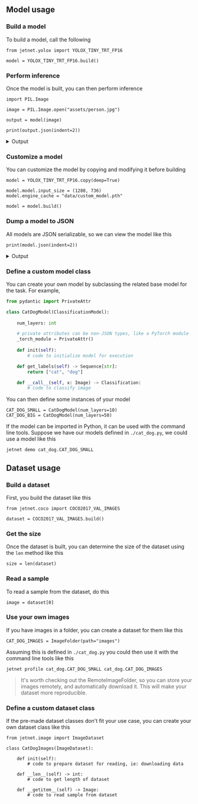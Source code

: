 ## Model usage

### Build a model

To build a model, call the following

```python3
from jetnet.yolox import YOLOX_TINY_TRT_FP16

model = YOLOX_TINY_TRT_FP16.build()
```

### Perform inference

Once the model is built, you can then perform inference 

```python3
import PIL.Image

image = PIL.Image.open("assets/person.jpg")

output = model(image)

print(output.json(indent=2))
```

<details>
    <summary>Output</summary>

```json
{
"detections": [
    {
    "boundary": {
        "points": [
        {
            "x": 312,
            "y": 262
        },
        {
            "x": 667,
            "y": 262
        },
        {
            "x": 667,
            "y": 1304
        },
        {
            "x": 312,
            "y": 1304
        }
        ]
    },
    "classification": {
        "index": 0,
        "label": "person",
        "score": 0.9122651219367981
    }
    }
]
}
```
</details>

### Customize a model

You can customize the model by copying and modifying it before building

```python3
model = YOLOX_TINY_TRT_FP16.copy(deep=True)

model.model.input_size = (1280, 736)
model.engine_cache = "data/custom_model.pth"

model = model.build()
```

### Dump a model to JSON

All models are JSON serializable, so we can view the model like this

```python3
print(model.json(indent=2))
```

<details>
<summary>Output</summary>

```json
{
  "model": {
    "exp": "yolox_tiny",
    "input_size": [
      1280,
      736
    ],
    "labels": [
      "person",
      "bicycle",
      "car",
      "motorcycle",
      "airplane",
      "bus",
      "train",
      "truck",
      "boat",
      "traffic light",
      "fire hydrant",
      "stop sign",
      "parking meter",
      "bench",
      "bird",
      "cat",
      "dog",
      "horse",
      "sheep",
      "cow",
      "elephant",
      "bear",
      "zebra",
      "giraffe",
      "backpack",
      "umbrella",
      "handbag",
      "tie",
      "suitcase",
      "frisbee",
      "skis",
      "snowboard",
      "sports ball",
      "kite",
      "baseball bat",
      "baseball glove",
      "skateboard",
      "surfboard",
      "tennis racket",
      "bottle",
      "wine glass",
      "cup",
      "fork",
      "knife",
      "spoon",
      "bowl",
      "banana",
      "apple",
      "sandwich",
      "orange",
      "broccoli",
      "carrot",
      "hot dog",
      "pizza",
      "donut",
      "cake",
      "chair",
      "couch",
      "potted plant",
      "bed",
      "dining table",
      "toilet",
      "tv",
      "laptop",
      "mouse",
      "remote",
      "keyboard",
      "cell phone",
      "microwave",
      "oven",
      "toaster",
      "sink",
      "refrigerator",
      "book",
      "clock",
      "vase",
      "scissors",
      "teddy bear",
      "hair drier",
      "toothbrush"
    ],
    "conf_thresh": 0.3,
    "nms_thresh": 0.3,
    "device": "cuda",
    "weights_path": "data/yolox/yolox_tiny.pth",
    "weights_url": "https://github.com/Megvii-BaseDetection/YOLOX/releases/download/0.1.1rc0/yolox_tiny.pth"
  },
  "int8_mode": false,
  "fp16_mode": true,
  "max_workspace_size": 33554432,
  "engine_cache": "data/custom_model.pth",
  "int8_calib_dataset": {
    "image_folder": {
      "path": "data/coco/val2017",
      "recursive": false
    },
    "zip_url": "http://images.cocodataset.org/zips/val2017.zip",
    "zip_folder": "val2017",
    "zip_file": "data/coco/val2017.zip"
  },
  "int8_calib_cache": "data/yolox/yolox_tiny_calib",
  "int8_num_calib": 512,
  "int8_calib_algorithm": "entropy_2"
}
```

</details>

### Define a custom model class

You can create your own model by subclassing the related base model for the task. For example,

```python
from pydantic import PrivateAttr

class CatDogModel(ClassificationModel):
    
    num_layers: int

    # private attributes can be non-JSON types, like a PyTorch module
    _torch_module = PrivateAttr()
    
    def init(self):
        # code to initialize model for execution

    def get_labels(self) -> Sequence[str]:
        return ["cat", "dog"]

    def __call__(self, x: Image) -> Classification:
        # code to classify image
```

You can then define some instances of your model

```python3
CAT_DOG_SMALL = CatDogModel(num_layers=10)
CAT_DOG_BIG = CatDogModel(num_layers=50)
```

If the model can be imported in Python, it can be used
with the command line tools.  Suppose we have our models defined in ``./cat_dog.py``,
we could use a model like this

```python3
jetnet demo cat_dog.CAT_DOG_SMALL
```

## Dataset usage

### Build a dataset

First, you build the dataset like this

```python3
from jetnet.coco import COCO2017_VAL_IMAGES

dataset = COCO2017_VAL_IMAGES.build()
```

### Get the size

Once the dataset is built, you can determine the size
of the dataset using the ``len`` method like this

```python3
size = len(dataset)
```

### Read a sample

To read a sample from the dataset, do this

```python3
image = dataset[0]
```

### Use your own images

If you have images in a folder, you can create a dataset
for them like this

```python3
CAT_DOG_IMAGES = ImageFolder(path="images")
```

Assuming this is defined in ``./cat_dog.py`` you could then
use it with the command line tools like this

```python3
jetnet profile cat_dog.CAT_DOG_SMALL cat_dog.CAT_DOG_IMAGES
```

> It's worth checking out the RemoteImageFolder, so
> you can store your images remotely, and automatically
> download it.  This will make your dataset more reproducible.


### Define a custom dataset class

If the pre-made dataset classes don't fit your use case, you
can create your own dataset class like this

```python3
from jetnet.image import ImageDataset

class CatDogImages(ImageDataset):

    def init(self):
        # code to prepare dataset for reading, ie: downloading data

    def __len__(self) -> int:
        # code to get length of dataset

    def __getitem__(self) -> Image:
        # code to read sample from dataset
```
